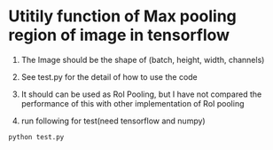 Utitily function of Max pooling region of image in tensorflow
======================================================================

1. The Image should be the shape of (batch, height, width, channels)

2. See test.py for the detail of how to use the code

3. It should can be used as RoI Pooling, but I have not compared the performance of this with other implementation of RoI pooling

4. run following for test(need tensorflow and numpy) 
```sh
python test.py
```
